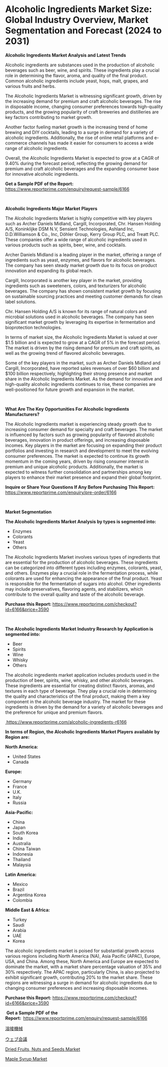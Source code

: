 <p><h1>Alcoholic Ingredients Market Size: Global Industry Overview, Market Segmentation and Forecast (2024 to 2031)</h1></p><p><strong>Alcoholic Ingredients Market Analysis and Latest Trends</strong></p>
<p><p>Alcoholic ingredients are substances used in the production of alcoholic beverages such as beer, wine, and spirits. These ingredients play a crucial role in determining the flavor, aroma, and quality of the final product. Common alcoholic ingredients include yeast, hops, malt, grapes, and various fruits and herbs.</p><p>The Alcoholic Ingredients Market is witnessing significant growth, driven by the increasing demand for premium and craft alcoholic beverages. The rise in disposable income, changing consumer preferences towards high-quality products, and the growing popularity of craft breweries and distilleries are key factors contributing to market growth.</p><p>Another factor fueling market growth is the increasing trend of home brewing and DIY cocktails, leading to a surge in demand for a variety of alcoholic ingredients. Additionally, the rise of online retail platforms and e-commerce channels has made it easier for consumers to access a wide range of alcoholic ingredients.</p><p>Overall, the Alcoholic Ingredients Market is expected to grow at a CAGR of 9.40% during the forecast period, reflecting the growing demand for premium and craft alcoholic beverages and the expanding consumer base for innovative alcoholic ingredients.</p></p>
<p><strong>Get a Sample PDF of the Report:&nbsp;</strong> <a href="https://www.reportprime.com/enquiry/request-sample/6166">https://www.reportprime.com/enquiry/request-sample/6166</a></p>
<p>&nbsp;</p>
<p><strong>Alcoholic Ingredients Major Market Players</strong></p>
<p><p>The Alcoholic Ingredients Market is highly competitive with key players such as Archer Daniels Midland, Cargill, Incorporated, Chr. Hansen Holding A/S, Koninklijke DSM N.V, Sensient Technologies, Ashland Inc, D.D.Williamson & Co., Inc, Döhler Group, Kerry Group PLC, and Treatt PLC. These companies offer a wide range of alcoholic ingredients used in various products such as spirits, beer, wine, and cocktails.</p><p>Archer Daniels Midland is a leading player in the market, offering a range of ingredients such as yeast, enzymes, and flavors for alcoholic beverages. The company has seen steady market growth due to its focus on product innovation and expanding its global reach.</p><p>Cargill, Incorporated is another key player in the market, providing ingredients such as sweeteners, colors, and texturizers for alcoholic beverages. The company has shown consistent market growth by focusing on sustainable sourcing practices and meeting customer demands for clean label solutions.</p><p>Chr. Hansen Holding A/S is known for its range of natural colors and microbial solutions used in alcoholic beverages. The company has seen significant market growth by leveraging its expertise in fermentation and bioprotection technologies.</p><p>In terms of market size, the Alcoholic Ingredients Market is valued at over $1.5 billion and is expected to grow at a CAGR of 5% in the forecast period. The market is driven by the rising demand for premium and craft spirits, as well as the growing trend of flavored alcoholic beverages.</p><p>Some of the key players in the market, such as Archer Daniels Midland and Cargill, Incorporated, have reported sales revenues of over $60 billion and $100 billion respectively, highlighting their strong presence and market share in the Alcoholic Ingredients Market. As the demand for innovative and high-quality alcoholic ingredients continues to rise, these companies are well-positioned for future growth and expansion in the market.</p></p>
<p>&nbsp;</p>
<p><strong>What Are The Key Opportunities For Alcoholic Ingredients Manufacturers?</strong></p>
<p><p>The Alcoholic Ingredients market is experiencing steady growth due to increasing consumer demand for specialty and craft beverages. The market is influenced by factors such as growing popularity of flavored alcoholic beverages, innovation in product offerings, and increasing disposable incomes. Key players in the market are focusing on expanding their product portfolios and investing in research and development to meet the evolving consumer preferences. The market is expected to continue its growth momentum in the coming years, driven by rising consumer interest in premium and unique alcoholic products. Additionally, the market is expected to witness further consolidation and partnerships among key players to enhance their market presence and expand their global footprint.</p></p>
<p><strong>Inquire or Share Your Questions If Any Before Purchasing This Report:</strong> <a href="https://www.reportprime.com/enquiry/pre-order/6166">https://www.reportprime.com/enquiry/pre-order/6166</a></p>
<p>&nbsp;</p>
<p><strong>Market Segmentation</strong></p>
<p><strong>The Alcoholic Ingredients Market Analysis by types is segmented into:</strong></p>
<p><ul><li>Enzymes</li><li>Colorants</li><li>Yeast</li><li>Others</li></ul></p>
<p><p>The Alcoholic Ingredients Market involves various types of ingredients that are essential for the production of alcoholic beverages. These ingredients can be categorized into different types including enzymes, colorants, yeast, and others. Enzymes play a crucial role in the fermentation process, while colorants are used for enhancing the appearance of the final product. Yeast is responsible for the fermentation of sugars into alcohol. Other ingredients may include preservatives, flavoring agents, and stabilizers, which contribute to the overall quality and taste of the alcoholic beverage.</p></p>
<p><strong>Purchase this Report:&nbsp;</strong><a href="https://www.reportprime.com/checkout?id=6166&price=3590">https://www.reportprime.com/checkout?id=6166&price=3590</a></p>
<p>&nbsp;</p>
<p><strong>The Alcoholic Ingredients Market Industry Research by Application is segmented into:</strong></p>
<p><ul><li>Beer</li><li>Spirits</li><li>Wine</li><li>Whisky</li><li>Others</li></ul></p>
<p><p>The alcoholic ingredients market application includes products used in the production of beer, spirits, wine, whisky, and other alcoholic beverages. These ingredients are essential for creating distinct flavors, aromas, and textures in each type of beverage. They play a crucial role in determining the quality and characteristics of the final product, making them a key component in the alcoholic beverage industry. The market for these ingredients is driven by the demand for a variety of alcoholic beverages and the preference for unique and premium flavors.</p></p>
<p><a href="https://www.reportprime.com/alcoholic-ingredients-r6166">&nbsp;https://www.reportprime.com/alcoholic-ingredients-r6166</a></p>
<p><strong>In terms of Region, the Alcoholic Ingredients Market Players available by Region are:</strong></p>
<p>
    <p> <strong> North America: </strong>
        <ul>
            <li>United States</li>
            <li>Canada</li>
        </ul>
        </p> 
    <p> <strong> Europe: </strong>
        <ul>
            <li>Germany</li>
            <li>France</li>
            <li>U.K.</li>
            <li>Italy</li>
            <li>Russia</li>
        </ul>
        </p> 
    <p> <strong> Asia-Pacific: </strong>
        <ul>
            <li>China</li>
            <li>Japan</li>
            <li>South Korea</li>
            <li>India</li>
            <li>Australia</li>
            <li>China Taiwan</li>
            <li>Indonesia</li>
            <li>Thailand</li>
            <li>Malaysia</li>
        </ul>
        </p> 
    <p> <strong> Latin America: </strong>
        <ul>
            <li>Mexico</li>
            <li>Brazil</li>
            <li>Argentina Korea</li>
            <li>Colombia</li>
        </ul>
        </p> 
    <p> <strong> Middle East & Africa: </strong>
        <ul>
            <li>Turkey</li>
            <li>Saudi</li>
            <li>Arabia</li>
            <li>UAE</li>
            <li>Korea</li>
        </ul>
    </p>
    </p>
<p><p>The alcoholic ingredients market is poised for substantial growth across various regions including North America (NA), Asia Pacific (APAC), Europe, USA, and China. Among these, North America and Europe are expected to dominate the market, with a market share percentage valuation of 35% and 30% respectively. The APAC region, particularly China, is also projected to exhibit significant growth, contributing 20% to the market share. These regions are witnessing a surge in demand for alcoholic ingredients due to changing consumer preferences and increasing disposable incomes.</p></p>
<p><strong>Purchase this Report: </strong><a href="https://www.reportprime.com/checkout?id=6166&price=3590">https://www.reportprime.com/checkout?id=6166&price=3590</a></p>
<p>&nbsp;<strong>Get a Sample PDF of the Report:&nbsp;&nbsp;</strong><a href="https://www.reportprime.com/enquiry/request-sample/6166">https://www.reportprime.com/enquiry/request-sample/6166</a></p>
<p><strong></strong></p>
<p><p><a href="https://github.com/CloydAbbott2023/Market-Research-Report-List-1/blob/main/202225618004.md">溶接機械</a></p><p><a href="https://github.com/AaronVargas43/Market-Research-Report-List-1/blob/main/607955818003.md">ウェブ会議</a></p><p><a href="https://github.com/markusgodoy/Market-Research-Report-List-2/blob/main/dried-fruits-nuts-and-seeds-market.md">Dried Fruits, Nuts and Seeds Market</a></p><p><a href="https://github.com/luckyshygirl/Market-Research-Report-List-4/blob/main/maple-syrup-market.md">Maple Syrup Market</a></p></p>